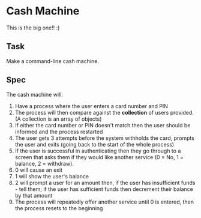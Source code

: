 # Cash Machine

This is the big one!! :)

## Task
Make a command-line cash machine.

## Spec
The cash machine will:
1. Have a process where the user enters a card number and PIN
2. The process will then compare against the **collection** of users provided. (A collection is an array of objects)
3. If either the card number or PIN doesn't match then the user should be informed and the process restarted
4. The user gets 3 attempts before the system withholds the card, prompts the user and exits (going back to the start of the whole process)
5. If the user is successful in authenticating then they go through to a screen that asks them if they would like another service (0 = No, 1 = balance, 2 = withdraw).
6. 0 will cause an exit
7. 1 will show the user's balance
8. 2 will prompt a user for an amount then, if the user has insufficient funds - tell them; if the user has sufficient funds then decrement their balance by that amount
9. The process will repeatedly offer another service until 0 is entered, then the process resets to the beginning
